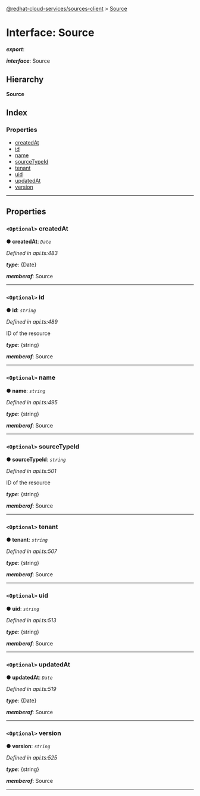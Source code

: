 [@redhat-cloud-services/sources-client](../README.md) > [Source](../interfaces/source.md)

# Interface: Source

*__export__*: 

*__interface__*: Source

## Hierarchy

**Source**

## Index

### Properties

* [createdAt](source.md#createdat)
* [id](source.md#id)
* [name](source.md#name)
* [sourceTypeId](source.md#sourcetypeid)
* [tenant](source.md#tenant)
* [uid](source.md#uid)
* [updatedAt](source.md#updatedat)
* [version](source.md#version)

---

## Properties

<a id="createdat"></a>

### `<Optional>` createdAt

**● createdAt**: *`Date`*

*Defined in api.ts:483*

*__type__*: {Date}

*__memberof__*: Source

___
<a id="id"></a>

### `<Optional>` id

**● id**: *`string`*

*Defined in api.ts:489*

ID of the resource

*__type__*: {string}

*__memberof__*: Source

___
<a id="name"></a>

### `<Optional>` name

**● name**: *`string`*

*Defined in api.ts:495*

*__type__*: {string}

*__memberof__*: Source

___
<a id="sourcetypeid"></a>

### `<Optional>` sourceTypeId

**● sourceTypeId**: *`string`*

*Defined in api.ts:501*

ID of the resource

*__type__*: {string}

*__memberof__*: Source

___
<a id="tenant"></a>

### `<Optional>` tenant

**● tenant**: *`string`*

*Defined in api.ts:507*

*__type__*: {string}

*__memberof__*: Source

___
<a id="uid"></a>

### `<Optional>` uid

**● uid**: *`string`*

*Defined in api.ts:513*

*__type__*: {string}

*__memberof__*: Source

___
<a id="updatedat"></a>

### `<Optional>` updatedAt

**● updatedAt**: *`Date`*

*Defined in api.ts:519*

*__type__*: {Date}

*__memberof__*: Source

___
<a id="version"></a>

### `<Optional>` version

**● version**: *`string`*

*Defined in api.ts:525*

*__type__*: {string}

*__memberof__*: Source

___

